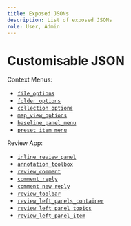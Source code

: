 ```yaml
---
title: Exposed JSONs
description: List of exposed JSONs
role: User, Admin
---
```


# Customisable JSON

Context Menus:

- [`file_options`](./jsons/context_menus/file_options.json)
- [`folder_options`](./jsons/context_menus/folder_options.json)
- [`collection_options`](./jsons/context_menus/collection_options.json)
- [`map_view_options`](./jsons/context_menus/map_view_options.json)
- [`baseline_panel_menu`](./jsons/context_menus/baseline_panel_menu.json)
- [`preset_item_menu`](./jsons/context_menus/preset_item_menu.json)

Review App:

- [`inline_review_panel`](./jsons/review_app/inline_review_panel.json)
- [`annotation_toolbox`](./jsons/review_app/annotation_toolbox.json)
- [`review_comment`](./jsons/review_app/review_comment.json)
- [`comment_reply`](./jsons/review_app/comment_reply.json)
- [`comment_new_reply`](./jsons/review_app/comment_new_reply.json)
- [`review_toolbar`](./jsons/review_app/review_toolbar.json)
- [`review_left_panels_container`](./jsons/review_app/review_left_panels_container.json)
- [`review_left_panel_topics`](./jsons/review_app/review_left_panel_topics.json)
- [`review_left_panel_item`](./jsons/review_app/review_left_panel_item.json)
